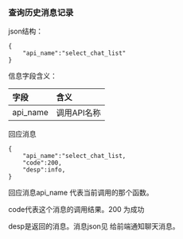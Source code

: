 ### 查询历史消息记录

json结构：

```
{
    "api_name":"select_chat_list"
}
```

信息字段含义：

| 字段 | 含义 |
| :--- | :--- |
| api\_name | 调用API名称 |

回应消息

```
{
    "api_name":"select_chat_list,
    "code":200,
    "desp":info,
}
```

回应消息api\_name 代表当前调用的那个函数。

code代表这个消息的调用结果。200 为成功

desp是返回的消息。消息json见 给前端通知聊天消息。

